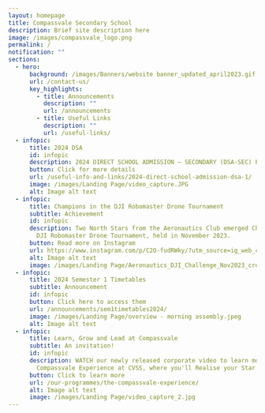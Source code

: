 ```yaml
---
layout: homepage
title: Compassvale Secondary School
description: Brief site description here
image: /images/compassvale_logo.png
permalink: /
notification: ""
sections:
  - hero:
      background: /images/Banners/website banner_updated_april2023.gif
      url: /contact-us/
      key_highlights:
        - title: Announcements
          description: ""
          url: /announcements
        - title: Useful Links
          description: ""
          url: /useful-links/
  - infopic:
      title: 2024 DSA
      id: infopic
      description: 2024 DIRECT SCHOOL ADMISSION – SECONDARY (DSA-SEC) EXERCISE
      button: Click for more details
      url: /useful-info-and-links/2024-direct-school-admission-dsa-1/
      image: /images/Landing Page/video_capture.JPG
      alt: Image alt text
  - infopic:
      title: Champions in the DJI Robomaster Drone Tournament
      subtitle: Achievement
      id: infopic
      description: Two North Stars from the Aeronautics Club emerged Champions in the
        DJI Robomaster Drone Tournament, held in November 2023.
      button: Read more on Instagram
      url: https://www.instagram.com/p/C2O-fudRWky/?utm_source=ig_web_copy_link&igsh=MzRlODBiNWFlZA==
      alt: Image alt text
      image: /images/Landing Page/Aeronautics_DJI_Challenge_Nov2023_cropped.jpeg
  - infopic:
      title: 2024 Semester 1 Timetables
      subtitle: Announcement
      id: infopic
      button: Click here to access them
      url: /announcements/sem1timetables2024/
      image: /images/Landing Page/overview - morning assembly.jpeg
      alt: Image alt text
  - infopic:
      title: Learn, Grow and Lead at Compassvale
      subtitle: An invitation!
      id: infopic
      description: WATCH our newly released corporate video to learn more about The
        Compassvale Experience at CVSS, where you'll Realise your Star Within.
      button: Click to learn more
      url: /our-programmes/the-compassvale-experience/
      alt: Image alt text
      image: /images/Landing Page/video_capture_2.jpg
---
```

